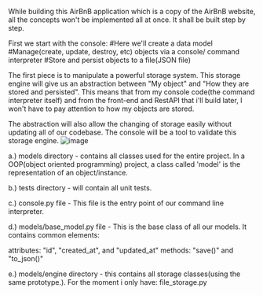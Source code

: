 While building this AirBnB application which is a copy of the AirBnB website, all the concepts won't be implemented all at once.
It shall be built step by step.

First we start with the console:
#Here we'll create a data model
#Manage(create, update, destroy, etc) objects via a console/ command interpreter
#Store and persist objects to a file(JSON file)

The first piece is to manipulate a powerful storage system. This storage engine will give us an abstraction between "My object" and "How they are stored and persisted". This means that from my console code(the command interpreter itself) and from the front-end and RestAPI that i'll build later, I won't have to pay attention to how my objects are stored.

The abstraction will also allow the changing of storage easily without updating all of our codebase.
The console will be a tool to validate this storage engine.
![image](https://github.com/kmark-n/AirBnB_clone/assets/117804697/4725971d-3fa3-4710-8b1d-cfe18dc2e163)

a.) models directory - contains all classes used for the entire project. In a OOP(object oriented programming) project, a class called 'model' is the representation of an object/instance.

b.) tests directory - will contain all unit tests.

c.) console.py file - This file is the entry point of our command line interpreter.

d.) models/base_model.py file - This is the base class of all our models. It contains common elements:

attributes: "id", "created_at", and "updated_at"
methods: "save()" and "to_json()"

e.) models/engine directory - this contains all storage classes(using the same prototype.).
For the moment i only have: file_storage.py
